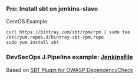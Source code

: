 ### Pre: Install sbt on jenkins-slave

CentOS Example:
```
curl https://bintray.com/sbt/rpm/rpm | sudo tee /etc/yum.repos.d/bintray-sbt-rpm.repo
sudo yum install sbt
```

### DevSecOps J.Pipeline example: [Jenkinsfile](https://github.com/adavarski/DevSecOps-pipelines/blob/main/scala-owasp/Jenkinsfile-SCALA-PROJECT-example)

Based on [SBT Plugin for OWASP DependencyCheck](https://github.com/albuch/sbt-dependency-check) 
